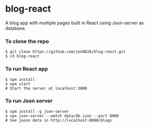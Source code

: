 # blog-react

A blog app with multiple pages built in React using Json-server as database.

### To clone the repo
```shell
$ git clone https://github.com/jen0828/blog-react.git
$ cd blog-react
```

### To run React app
``` shell
$ npm install
$ npm start 
# Start the server at localhost:3000
```

### To run Json server
``` shell
$ npm install -g json-server
$ npx json-server --watch data/db.json --port 8000
# See jason data in http://localhost:8000/blogs
```

